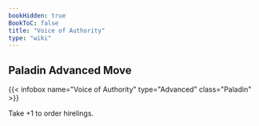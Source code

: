 ```yaml
---
bookHidden: true
BookToC: false
title: "Voice of Authority"
type: "wiki"
---
```

## Paladin Advanced Move
{{< infobox name="Voice of Authority" type="Advanced" class="Paladin" >}}

Take +1 to order hirelings.